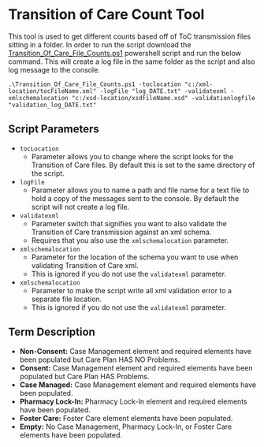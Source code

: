# Transition of Care Count Tool

This tool is used to get different counts based off of ToC transmission files sitting in a folder. In order to run the script download the [Transition_Of_Care_File_Counts.ps1](https://github.com/HealthcareStandards/HealthcareStandards/blob/master/TransitionOfCare/CCDAHybrid/Scripts/ToC%20Counts%20Tool/Transition_Of_Care_File_Counts.ps1) powershell script and run the below command. This will create a log file in the same folder as the script and also log message to the console.

`.\Transition_Of_Care_File_Counts.ps1 -toclocation "c:/xml-location/tocFileName.xml" -logFile "log_DATE.txt" -validatexml -xmlschemalocation "c:/xsd-location/xsdFileName.xsd" -validationlogfile "validation_log_DATE.txt"`

## Script Parameters

- `tocLocation`
	- Parameter allows you to change where the script looks for the Transition of Care files. By default this is set to the same directory of the script.
- `logFile`
	- Parameter allows you to name a path and file name for a text file to hold a copy of the messages sent to the console. By default the script will not create a log file.
- `validatexml`
	- Parameter switch that signifies you want to also validate the Transition of Care transmission against an xml schema.
	- Requires that you also use the `xmlschemalocation` parameter.
- `xmlschemalocation`
	- Parameter for the location of the schema you want to use when validating Transition of Care xml.
	- This is ignored if you do not use the `validatexml` parameter.
- `xmlschemalocation`
	- Parameter to make the script write all xml validation error to a separate file location.
	- This is ignored if you do not use the `validatexml` parameter.

## Term Description

- **Non-Consent:** Case Management element and required elements have been populated but Care Plan HAS NO Problems.
- **Consent:** Case Management element and required elements have been populated but Care Plan HAS Problems.
- **Case Managed:** Case Management element and required elements have been populated.
- **Pharmacy Lock-In:** Pharmacy Lock-In element and required elements have been populated.
- **Foster Care:** Foster Care element elements have been populated.
- **Empty:** No Case Management, Pharmacy Lock-In, or Foster Care elements have been populated.
